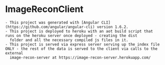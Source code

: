 # ImageReconClient
    - This project was generated with [Angular CLI](https://github.com/angular/angular-cli) version 1.6.2.
    - This project is deployed to heroku with an aot build script that runs on the heroku server once deployed - creating the dist
      folder and all the necessary compiled js files in it.
    - This project is served via express server serving up the index file ONLY - the rest of the data is served to the client via calls to the external
      image-recon-server at https://image-recon-server.herokuapp.com/